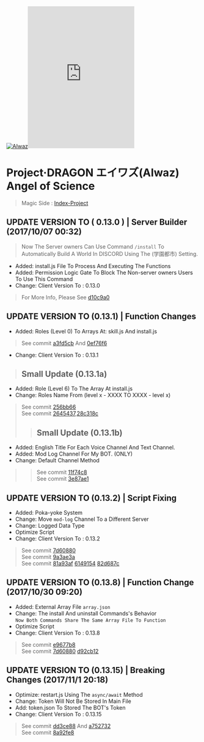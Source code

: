 <body>
<div>
<a href="https://github.com/ChisanaKita/AIWAZ"><img src="https://i.imgur.com/Fta2jMg.jpg" alt="AIwaz" /></a><iframe src="https://discordapp.com/widget?id=191539621119655936&theme=dark" width="279" height="372" allowtransparency="true" frameborder="0"></iframe>
</div>
</body>

#      Project·DRAGON エイワズ(AIwaz) Angel of Science
> Magic Side : [Index-Project](https://github.com/STARLITENAMO/Index-Project)
## UPDATE VERSION TO ( 0.13.0 ) | Server Builder (2017/10/07 00:32)
> Now The Server owners Can Use Command `/install` To Automatically Build A World In DISCORD Using The (学園都市) Setting.
- Added: install.js File To Process And Executing The Functions
- Added: Permission Logic Gate To Block The Non-server owners Users To Use This Command
- Change: Client Version To : 0.13.0<br>
> For More Info, Please See [d10c9a0](https://github.com/XiaoBeiLab/AIWAZ/commit/d10c9a0dcfa5bdde45db7862767fe514d5be431b)
## UPDATE VERSION TO (0.13.1) | Function Changes
- Added: Roles (Level 0) To Arrays At: skill.js And install.js
> See commit [a3fd5cb](https://github.com/ChisanaKita/AIWAZ/commit/a3fd5cb7bde0860d07349f5303e9e81697fb0bac) And [0ef76f6](https://github.com/ChisanaKita/AIWAZ/commit/0ef76f64e373e35a2674d1cdf14c83ffd4918e08)
- Change: Client Version To : 0.13.1
>## Small Update (0.13.1a)
- Added: Role (Level 6) To The Array At install.js
- Change: Roles Name From (level x - XXXX TO XXXX - level x)
> See commit [256bb66](https://github.com/ChisanaKita/AIWAZ/commit/256bb667596f9933ed6917447a64d72ff11d0a75) <br>
> See commit [2645437](https://github.com/ChisanaKita/AIWAZ/commit/26454374ed77d524a9aaa5535dca29f45798eccd),[28c318c](https://github.com/ChisanaKita/AIWAZ/commit/28c318c8885843dbbd55f17c336307f0077e7b0b)
>>## Small Update (0.13.1b)
- Added: English Title For Each Voice Channel And Text Channel.
- Added: Mod Log Channel For My BOT. (ONLY)
- Change: Default Channel Method
>> See commit [11f74c8](https://github.com/ChisanaKita/AIWAZ/commit/11f74c8be5f3365c45f7194d48e6ba2e64a271a4) <br>
>> See commit [3e87ae1](https://github.com/ChisanaKita/AIWAZ/commit/3e87ae14dc182d8f01ea4e9eee83b2892c95c77d)
## UPDATE VERSION TO (0.13.2) | Script Fixing
- Added: Poka-yoke System
- Change: Move `mod-log` Channel To a Different Server
- Change: Logged Data Type
- Optimize Script
- Change: Client Version To : 0.13.2
> See commit [7d60880](https://github.com/ChisanaKita/AIWAZ/commit/7d6088004a41980ea50e6358a776629b564044d5) <br>
> See commit [9a3ae3a](https://github.com/ChisanaKita/AIWAZ/commit/9a3ae3aec325a675817cde44472cc2ae871aab37) <br>
> See commit [81a93af](https://github.com/ChisanaKita/AIWAZ/commit/81a93afe25376429aa095ab4161fd0d9b421345a)
[6149154](https://github.com/ChisanaKita/AIWAZ/commit/61491541aeed2d2260c76dd5ffda53847202143b)
[82d687c](https://github.com/ChisanaKita/AIWAZ/commit/82d687cd105af2323e51c6c5c2a3cc8f08eb6470)
## UPDATE VERSION TO (0.13.8) | Function Change (2017/10/30 09:20) 
- Added: External Array File `array.json`
- Change: The install And uninstall Commands's Behavior <br>
`Now Both Commands Share The Same Array File To Function`
- Optimize Script
- Change: Client Version To : 0.13.8
> See commit [e9677b8](https://github.com/ChisanaKita/AIWAZ/commit/e9677b8ab295786873fc595d157000d496a556f5) <br>
> See commit [7d60880](https://github.com/ChisanaKita/AIWAZ/commit/548ab573b64b71fae112b3ee7a0e732501357298)
[d92cb12](https://github.com/ChisanaKita/AIWAZ/commit/d92cb128af864fa016c6522b985296f6ff9e6c03)
## UPDATE VERSION TO (0.13.15) | Breaking Changes (2017/11/1 20:18)
- Optimize: restart.js Using The `async/await` Method
- Change: Token Will Not Be Stored In Main File
- Add: token.json To Stored The BOT's Token
- Change: Client Version To : 0.13.15
> See commit [dd3ce88](https://github.com/ChisanaKita/AIWAZ/commit/dd3ce88c057addb12dd9f6452b635219cef62912)  And 
[a752732](https://github.com/ChisanaKita/AIWAZ/commit/a75273223a973b5ab8d840b4cdafac723e65e7bc) <br>
> See commit [8a92fe8](https://github.com/ChisanaKita/AIWAZ/commit/8a92fe8fcf175fdc05dce5123e96d3660a1fe904)
